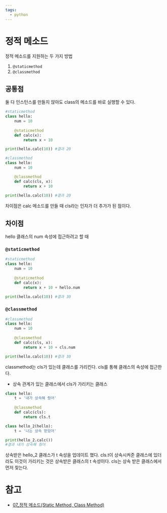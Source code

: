 ```yaml
---
tags:
  - python
---
```

# 정적 메소드

정적 메소드를 지원하는 두 가지 방법
1. `@staticmethod`
2. `@classmethod`

## 공통점

둘 다 인스턴스를 만들지 않아도 class의 메소드를 바로 실행할 수 있다.

```python
#staticmethod
class hello:
	num = 10
	
	@staticmethod
	def calc(x):
		return x + 10

print(hello.calc(10)) #결과 20
```

```python
#classmethod
class hello:
	num = 10

	@classmethod
	def calc(cls, x):
		return x + 10
		
print(hello.calc(10)) #결과 20
```

차이점은 calc 메소드를 만들 때 cls라는 인자가 더 추가가 된 점이다.

## 차이점

hello 클래스의 num 속성에 접근하려고 할 때

### `@staticmethod`

```python
#staticmethod
class hello:
	num = 10
	
	@staticmethod
	def calc(x):
		return x + 10 + hello.num
		
print(hello.calc(10)) #결과 30
```

### `@classmethod`

```python
#classmethod
class hello:
	num = 10
	
	@classmethod
	def calc(cls, x):
		return x + 10 + cls.num

print(hello.calc(10)) #결과 30
```

classmethod는 cls가 있는데 클래스를 가리킨다.
cls를 통해 클래스의 속성에 접근한다.

* 상속 관계가 있는 클래스에서 cls가 가리키는 클래스
```python
class hello:
	t = '내가 상속해 줬어'
	
	@classmethod
	def calc(cls):
		return cls.t

class hello_2(hello):
	t = '나는 상속 받았어'

print(hello_2.calc())
#결과 내가 상속해 줬어
```

상속받은 hello_2 클래스가 t 속성을 업데이트 했다.
cls.t이 상속시켜준 클래스에 있더라도 이것이 가리키는 것은 상속받은 클래스의 t 속성이다.
cls는 상속 받은 클래스에서 먼저 찾는다.
# 참고
* [07_정적 메소드(Static Method, Class Method)](https://wikidocs.net/21054)